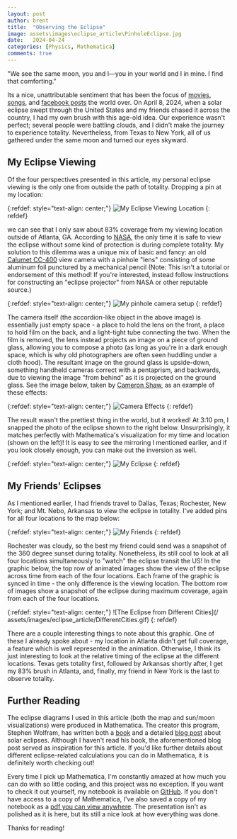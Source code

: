 ```yaml
---
layout: post
author: brent
title:  "Observing the Eclipse"
image: assets\images\eclipse_article\PinholeEclipse.jpg
date:   2024-04-24
categories: [Physics, Mathematica]
comments: true
---
```

"We see the same moon, you and I—you in your world and I in mine. I find that comforting."

Its a nice, unattributable sentiment that has been the focus of [movies](https://en.wikipedia.org/wiki/Under_the_Same_Moon), [songs](https://www.youtube.com/watch?v=mx-UzMiNK5A), and [facebook posts](https://duckduckgo.com/?t=h_&q=under+the+same+moon+quote&iax=images&ia=images) the world over.
On April 8, 2024, when a solar eclipse swept through the United States and my friends chased it across the country, I had my own brush with this age-old idea.
Our experience wasn't perfect; several people were battling clouds, and I didn't make the journey to experience totality.
Nevertheless, from Texas to New York, all of us gathered under the same moon and turned our eyes skyward.

## My Eclipse Viewing
Of the four perspectives presented in this article, my personal eclipse viewing is the only one from outside the path of totality.
Dropping a pin at my location: 

{:refdef: style="text-align: center;"}
![My Eclipse Viewing Location](\assets\images\eclipse_article\MyLocation.png)
{: refdef}

we can see that I only saw about 83% coverage from my viewing location outside of Atlanta, GA.
According to [NASA](https://science.nasa.gov/eclipses/safety/), the only time it is safe to view the eclipse without some kind of protection is during complete totality.
My solution to this dilemma was a unique mix of basic and fancy: an old [Calumet CC-400](http://camera-wiki.org/wiki/Calumet_CC-400) view camera with a pinhole "lens" consisting of some aluminum foil punctured by a mechanical pencil (Note: This isn't a tutorial or endorsement of this method! If you're interested, instead follow instructions for constructing an "eclipse projector" from NASA or other reputable source.)

{:refdef: style="text-align: center;"}
![My pinhole camera setup](/assets/images/eclipse_article/PinholeCamera.jpg)
{: refdef}

The camera itself (the accordion-like object in the above image) is essentially just empty space - a place to hold the lens on the front, a place to hold film on the back, and a light-tight tube connecting the two.
When the film is removed, the lens instead projects an image on a piece of ground glass, allowing you to compose a photo (as long as you're in a dark enough space, which is why old photographers are often seen huddling under a cloth hood).
The resultant image on the ground glass is upside-down, something handheld cameras correct with a pentaprism, and backwards, due to viewing the image "from behind" as it is projected on the ground glass. 
See the image below, taken by [Cameron Shaw](https://www.flickr.com/photos/camshaw/51280977749/in/pool-camerawiki/), as an example of these effects: 

{:refdef: style="text-align: center;"}
![Camera Effects](/assets/images/eclipse_article/GroundGlass.jpg)
{: refdef}

The result wasn't the prettiest thing in the world, but it worked! At 3:10 pm, I snapped the photo of the eclipse shown to the right below. 
Unsurprisingly, it matches perfectly with Mathematica's visualization for my time and location (shown on the left)! 
It is easy to see the mirroring I mentioned earlier, and if you look closely enough, you can make out the inversion as well. 

{:refdef: style="text-align: center;"}
![My Eclipse](/assets/images/eclipse_article/Comparison.png)
{: refdef}

## My Friends' Eclipses

As I mentioned earlier, I had friends travel to Dallas, Texas; Rochester, New York; and Mt. Nebo, Arkansas to view the eclipse in totality.
I've added pins for all four locations to the map below:

{:refdef: style="text-align: center;"}
![My Friends](/assets/images/eclipse_article/FriendLocations.png)
{: refdef}

Rochester was cloudy, so the best my friend could send was a snapshot of the 360 degree sunset during totality.
Nonetheless, its still cool to look at all four locations simultaneously to "watch" the eclipse transit the US!
In the graphic below, the top row of animated images show the view of the eclipse across time from each of the four locations.
Each frame of the graphic is synced in time - the only difference is the viewing location.
The bottom row of images show a snapshot of the eclipse during maximum coverage, again from each of the four locations.

{:refdef: style="text-align: center;"}
![The Eclipse from Different Cities](/
assets/images/eclipse_article/DifferentCities.gif)
{: refdef}

There are a couple interesting things to note about this graphic.
One of these I already spoke about - my location in Atlanta didn't get full coverage, a feature which is well represented in the animation.
Otherwise, I think its just interesting to look at the relative timing of the eclipse at the different locations.
Texas gets totality first, followed by Arkansas shortly after, I get my 83% brush in Atlanta, and, finally, my friend in New York is the last to observe totality. 

## Further Reading
The eclipse diagrams I used in this article (both the map and sun/moon visualizations) were produced in Mathematica.
The creator this program, Stephen Wolfram, has written both a [book](https://www.amazon.com/Predicting-Eclipse-Multimillennium-Tale-Computation/dp/1579550878/) and a detailed [blog post](https://writings.stephenwolfram.com/2024/03/computing-the-eclipse-astronomy-in-the-wolfram-language/) about solar eclipses.
Although I haven't read his book, the aforementioned blog post served as inspiration for this article.
If you'd like further details about different eclipse-related calculations you can do in Mathematica, it is definitely worth checking out!

Every time I pick up Mathematica, I'm constantly amazed at how much you can do with so little coding, and this project was no exception.
If you want to check it out yourself, my notebook is available on [GitHub](https://github.com/limyansky/MyEclipse_2024).
If you don't have access to a copy of Mathematica, I've also saved a copy of my notebook as a [pdf you can view anywhere](https://github.com/limyansky/MyEclipse_2024/blob/main/EclipseCalculations.pdf).
The presentation isn't as polished as it is here, but its still a nice look at how everything was done. 

Thanks for reading!